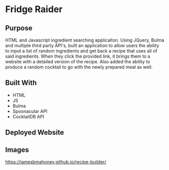 # Fridge Raider

## Purpose 
HTML and Javascript ingredient searching applicaiton.  Using JQuery, Bulma and multiple third party API's, built an application to allow users the ability to input a list of random ingredients and get back a recipe that uses all of said ingredients.  When they click the provided link, it brings them to a website with a detailed version of the recipe.  Also added the ability to produce a random cocktail to go with the newly prepared meal as well.

## Built With 
* HTML
* JS
* Bulma 
* Spoonacular API
* CocktailDB API

## Deployed Website

## Images



https://jamesbmahoney.github.io/recipe-builder/